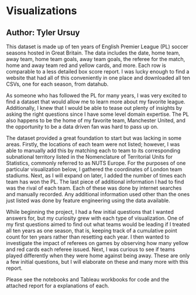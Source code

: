 # Visualizations
## Author: Tyler Ursuy

  This dataset is made up of ten years of English Premier League (PL) soccer seasons hosted in Great Britain. The data 
  includes the date, home team, away team, home team goals, away team goals, the referee for the match, home and away team 
  red and yellow cards, and more. Each row is comparable to a less detailed box score report. I was lucky enough to find a 
  website that had all of this conveniently in one place and downloaded all ten CSVs, one for each season, from datahub.
	
  As someone who has followed the PL for many years, I was very excited to find a dataset that would allow me to learn more 
  about my favorite league. Additionally, I knew that I would be able to tease out plenty of insights by asking the right 
  questions since I have some level domain expertise. The PL also happens to be the home of my favorite team, Manchester 
  United, and the opportunity to be a data driven fan was hard to pass up on.
  
  The dataset provided a great foundation to start but was lacking in some areas. Firstly, the locations of each team were 
  not listed; however, I was able to manually add this by matching each to team to its corresponding subnational territory 
  listed in the Nomenclature of Territorial Units for Statistics, commonly referred to as NUTS Europe. For the purposes of 
  one particular visualization below, I gathered the coordinates of London team stadiums. Next, as I will expand on later, 
  I added the number of times each team has won the PL. The last piece of additional information I had to find was the rival 
  of each team. Each of these was done by internet searches and manually recorded. Any additional information used other 
  than the ones just listed was done by feature engineering using the data available.
  
  While beginning the project, I had a few initial questions that I wanted answers for, but my curiosity grew with each 
  type of visualization. One of my first questions aimed to find out what teams would be leading if I treated all ten years
  as one season, that is, keeping track of a cumulative point count for ten years rather than resetting each year. I then 
  wanted to investigate the impact of referees on games by observing how many yellow and red cards each referee issued. 
  Next, I was curious to see if teams played differently when they were home against being away. These are only a few 
  initial questions, but I will elaborate on these and many more with this report.
  
  Please see the notebooks and Tableau workbooks for code and the attached report for a explanations of each.

